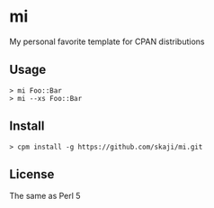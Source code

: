 # mi

My personal favorite template for CPAN distributions

## Usage

```
> mi Foo::Bar
> mi --xs Foo::Bar
```

## Install

```
> cpm install -g https://github.com/skaji/mi.git
```

## License

The same as Perl 5
